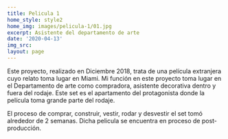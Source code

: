 ```yaml
---
title: Pelicula 1
home_style: style2
home_img: images/pelicula-1/01.jpg
excerpt: Asistente del departamento de arte
date: '2020-04-13'
img_src: 
layout: page
---
```


Este proyecto, realizado en Diciembre 2018, trata de una película extranjera cuyo relato toma lugar en Miami. Mi función en este proyecto toma lugar en el Departamento de arte como compradora, asistente decorativa dentro y fuera del rodaje. Este set es el apartamento del protagonista donde la película toma grande parte del rodaje.

El proceso de comprar, construir, vestir, rodar y desvestir el set tomó alrededor de 2 semanas. Dicha pelicula se encuentra en proceso de post-producción.

